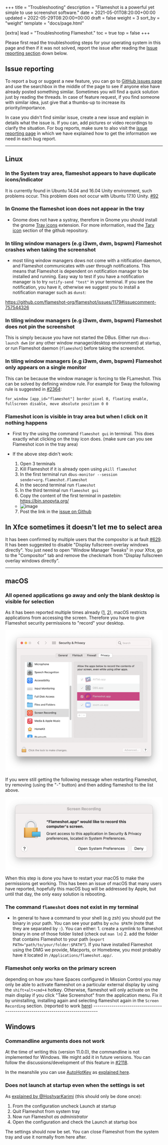 +++
title = "Troubleshooting"
description = "Flameshot is a powerful yet simple to use screenshot software."
date = 2021-05-01T08:20:00+00:00
updated = 2022-05-29T08:20:00+00:00
draft = false
weight = 3
sort_by = "weight"
template = "docs/page.html"

[extra]
lead = "Troubleshooting Flameshot."
toc = true
top = false
+++


Please first read the troubleshooting steps for your operating system in this page and then if it was not solved, report the issue after reading the [Issue reporting section](#issue-reporting) down below.

## Issue reporting

To report a bug or suggest a new feature, you can go to [GitHub issues page](https://github.com/flameshot-org/flameshot/issues) and use the searchbox in the middle of the page to see if anyone else have already posted something similar. Sometimes you will find a quick solution just by reading the threads. In case of feature request, if you find someone with similar idea, just give that a thumbs-up to increase its priority/importance.

In case you didn't find similar issue, create a new issue and explain in details what the issue is. If you can, add pictures or video recordings to clarify the situation. For bug reports, make sure to also visit the [issue reporting page](../issue-reporting) in which we have explained how to get the information we need in each bug report.

--------------------------------------------------------------------------------

## Linux

### In the System tray area, flameshot appears to have duplicate icons/indicator

It is currently found in Ubuntu 14.04 and 16.04 Unity environment, such problems occur. This problem does not occur with Ubuntu 17.10 Unity. [#92](https://github.com/flameshot-org/flameshot/issues/92)

### In **Gnome** the flameshot icon does not appear in the tray

* Gnome does not have a systray, therefore in Gnome you should install the gnome [Tray icons](https://extensions.gnome.org/extension/1503/tray-icons/) extension. For more information, read the [Tary icon](https://github.com/flameshot-org/flameshot#tray-icon) section of the github repository.

### In **tiling window managers** (e.g i3wm, dwm, bspwm) Flameshot crashes when taking the screenshot

* most tiling window managers dows not come with a nitification daemon, and Flameshot communicates with user through notifications. This means that Flameshot is dependent on notification manager to be installed and running. Easy way to test if you have a notification manager is to try `notify-send "test"` in your terminal. If you see the notification, you have it, otherwise we suggest you to install a notification manager such as `dunst`:

https://github.com/flameshot-org/flameshot/issues/1179#issuecomment-757544326

### In **tiling window managers** (e.g i3wm, dwm, bspwm) Flameshot does not pin the screenshot

This is simply because you have not started the DBus. Either run `dbus-launch dwm` (or any other window manager/desktop environment) at startup, or run Flameshot daemon (`flameshot`) before taking the screenshot.

### In **tiling window managers** (e.g i3wm, dwm, bspwm) Flameshot only appears on a single monitor

This can be because the window manager is forcing to tile FLameshot. This can be solved by defining window rule. For example for Sway the following rule is suggested in [#2364](https://github.com/flameshot-org/flameshot/issues/2364#issuecomment-1086129055):

```
for_window [app_id="flameshot"] border pixel 0, floating enable, fullscreen disable, move absolute position 0 0
```

### Flameshot icon is visible in tray area but when I click on it nothing happens

* First try the using the command `flameshot gui` in terminal. This does exactly what clicking on the tray icon does. (make sure can you see Flameshot icon in the tray area)

* If the above step didn't work:
    1. Open 3 terminals
    2. Kill Flameshot if it is already open using `pkill flameshot`
    3. In the first terminal run `dbus-monitor --session sender=org.flameshot.Flameshot`
    4. In the second terminal run `flameshot`
    5. In the third terminal run `flameshot gui`
    6. Copy the content of the first terminal in pastebin: https://bin.snopyta.org/
    - ![image](https://user-images.githubusercontent.com/390889/116671105-3b09d780-a9a9-11eb-8941-df52c9802c85.png)
    7. Post the link in the [issue on Github](https://github.com/flameshot-org/flameshot/issues)

## In **Xfce** sometimes it doesn't let me to select area

It has been confirmed by multiple users that the compositor is at fault [#629](https://github.com/flameshot-org/flameshot/issues/629#issuecomment-989136575). It has been suggested to disable "Display fullscreen overlay windows directly". You just need to open "Window Manager Tweaks" in your Xfce, go to the "Compositor" tab and remove the checkmark from "Display fullscreen overlay windows directly".

--------------------------------------------------------------------------------

## macOS

### All opened applications go away and only the blank desktop is visible for selection

As it has been reported multiple times already ([1](https://github.com/flameshot-org/flameshot/issues/1537), [2](https://github.com/flameshot-org/flameshot/issues/1571)), macOS restricts applications from accessing the screen. Therefore you have to give Flameshot security permissions to "record" your desktop.

![A picture of the macOS Security & Privacy settings that shows the Flameshot should be added to the list in the "privacy" tab](/media/macos_permissions.png)

If you were still getting the following message when restarting Flameshot, try removing (using the "-" button) and then adding flameshot to the list above.

![A screenshot of a permission request window in macOS which says "Flameshot.app would like to record this computer's screen"](/media/macos_screenrecording_permission_request.png)

When this step is done you have to restart your macOS to make the permissions get working. This has been an issue of macOS that many users have reported, hopefully this macOS bug will be addressed by Apple, but until that day, the only easy solution is rebooting.

### The command `flameshot` does not exist in my terminal

- In general to have a command to your shell (e.g zsh) you should put the binary in your path. You can see your paths by `echo $PATH` (note that they are separated by `:`). You can either:
                                                                                                                                1. create a symlink to flameshot binary in one of those folder listed (check out `man ln`)
                                                                                                                                2. add the folder that contains Flameshot to your path (`export PATH="path/to/your/folder:$PATH"`). If you have installed Flameshot using the DMG we provide, Macports, or Homebrew, you most probably have it located in `/Applications/flameshot.app/`.

### Flameshot only works on the primary screen

depending on how you have Spaces configured in Mission Control you may only be able to activate flameshot on a particular external display by using the `shift+alt+cmd+4` hotkey. Otherwise, flameshot will only activate on the main display if you click "Take Screenshot" from the application menu. Fix it by uninstalling, installing again and selecting flameshot again in the `Screen Recording` section. (reported to work [here](https://github.com/flameshot-org/flameshot/issues/1258#issuecomment-1004297496))
                                                                                                                             --------------------------------------------------------------------------------

## Windows

### Commandline arguments does not work

At the time of writing this (version 11.0.0), the commandline is not implemented for Windows. We might add it in future versions. You can follow the discussions/development of this feature in [#2118](https://github.com/flameshot-org/flameshot/issues/2118).

In the meanshile you can use [AutoHotKey](https://www.autohotkey.com/) as [explained here](https://github.com/flameshot-org/flameshot/issues/1341#issuecomment-1126669379).


### Does not launch at startup even when the settings is set

As [explained by @HoshyarKarimi](https://github.com/flameshot-org/flameshot/issues/2422#issuecomment-1140393544) (this should only be done once):


1. From the configuration uncheck Launch at startup
2. Quit Flameshot from system tray
3. Now run Flameshot _as administrator_
4. Open the configuration and check the Launch at startup box

The settings should now be set. You can close Flameshot from the system tray and use it normally from here after.

